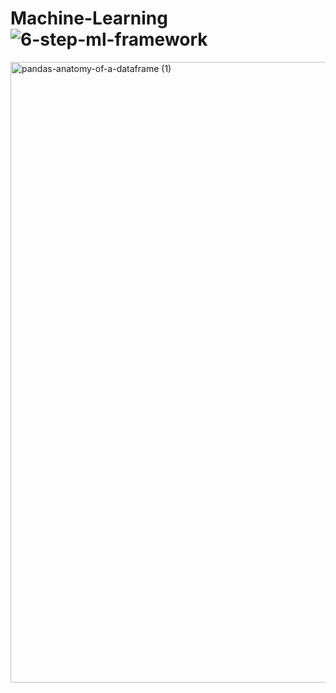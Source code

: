 # Machine-Learning![6-step-ml-framework](https://github.com/Sreelakshmi393/Machine-Learning/assets/81372148/759cba9a-ef99-492a-bec2-bff3c7399ab5)

<img width="993" alt="pandas-anatomy-of-a-dataframe (1)" src="https://github.com/Sreelakshmi393/Machine-Learning/assets/81372148/4d17d216-6f8a-4f7b-8627-76dced5dee27">
